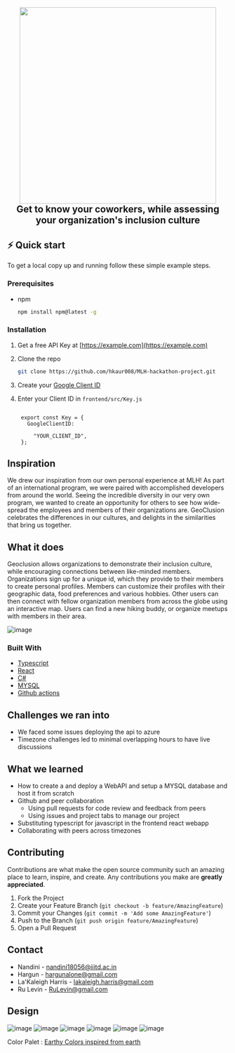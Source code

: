 
<h2 align="center">
  <img src="https://github.com/hkaur008/MLH-hackathon-project/blob/main/Geo%20(1).png" width="448px"/><br/>
  Get to know your coworkers, while assessing your organization's inclusion culture
</h2>

## ⚡️ Quick start

To get a local copy up and running follow these simple example steps.

### Prerequisites

* npm
  ```sh
  npm install npm@latest -g
  ```

### Installation

1. Get a free API Key at [https://example.com](https://example.com)
2. Clone the repo
   ```sh
   git clone https://github.com/hkaur008/MLH-hackathon-project.git
   ```
3. Create your [Google Client ID](https://developers.google.com/identity/gsi/web/guides/get-google-api-clientid)
  
4. Enter your Client ID in `frontend/src/Key.js`
   ```TS

    export const Key = {
      GoogleClientID: 

        "YOUR_CLIENT_ID",
    };
   ``` 
  
## Inspiration
We drew our inspiration from our own personal experience at MLH! As part of an international program, we were paired with accomplished developers from around the world. Seeing the incredible diversity in our very own program, we wanted to create an opportunity for others to see how wide-spread the employees and members of their organizations are. GeoClusion celebrates the differences in our cultures, and delights in the similarities that bring us together.

## What it does
Geoclusion allows organizations to demonstrate their inclusion culture, while encouraging connections between like-minded members. Organizations sign up for a unique id, which they provide to their members to create personal profiles. Members can customize their profiles with their geographic data, food preferences and various hobbies. Other users can then connect with fellow organization members from across the globe using an interactive map.  Users can find a new hiking buddy, or organize meetups with members in their area.

![image](https://user-images.githubusercontent.com/56452820/134598225-e940f8f4-f18a-4f2e-b67c-4a8df6b3c5ee.png)

### Built With

* [Typescript](https://www.typescriptlang.org/)
* [React](https://www.typescriptlang.org/docs/handbook/react.html)
* [C#](https://docs.microsoft.com/en-us/dotnet/csharp/)
* [MYSQL](https://dev.mysql.com/doc/)
* [Github actions](https://docs.github.com/en/actions)

## Challenges we ran into
* We faced some issues deploying the api to azure 
* Timezone challenges led to minimal overlapping hours to have live discussions  

## What we learned
- How to create a  and deploy a WebAPI and setup a MYSQL database and host it from scratch
- Github and peer collaboration 
    * Using pull requests for code review and feedback from peers
    * Using issues and project tabs to manage our project
- Substituting typescript for javascript in the frontend react webapp
- Collaborating with peers across timezones


<!-- CONTRIBUTING -->
## Contributing

Contributions are what make the open source community such an amazing place to learn, inspire, and create. Any contributions you make are **greatly appreciated**.

1. Fork the Project
2. Create your Feature Branch (`git checkout -b feature/AmazingFeature`)
3. Commit your Changes (`git commit -m 'Add some AmazingFeature'`)
4. Push to the Branch (`git push origin feature/AmazingFeature`)
5. Open a Pull Request



<!-- CONTACT -->
## Contact

* Nandini - nandini18056@iiitd.ac.in
* Hargun - hargunalone@gmail.com
* La'Kaleigh Harris - lakaleigh.harris@gmail.com
* Ru Levin - RuLevin@gmail.com


## Design
![image](https://user-images.githubusercontent.com/56452820/134704215-2e38614e-0a49-4c22-b1d7-ee983359f416.png)
![image](https://user-images.githubusercontent.com/56452820/134704263-47f3e5de-91de-4b09-b26d-ca5e5e030347.png)
![image](https://user-images.githubusercontent.com/56452820/134704356-98df7f5e-2be5-48e7-9f42-0f8183353e82.png)
![image](https://user-images.githubusercontent.com/56452820/134704509-dcbe0946-1be7-480c-ab23-a9b52f3b51ae.png)
![image](https://user-images.githubusercontent.com/56452820/134704527-12b7cbbf-f89d-4d50-8335-359c28c81f08.png)
![image](https://user-images.githubusercontent.com/56452820/134704580-f5540387-631f-4cae-b074-b070a8e684cb.png)


Color Palet : [Earthy Colors inspired from earth](https://coolors.co/7871aa-122c34-f2fdff-6e9887-101935)




